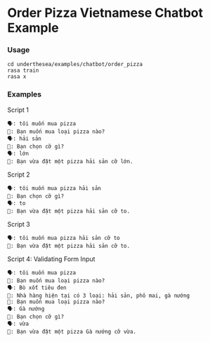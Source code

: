 # Order Pizza Vietnamese Chatbot Example

### Usage

``` 
cd underthesea/examples/chatbot/order_pizza
rasa train
rasa x 
```

### Examples

Script 1

```
🗣️: tôi muốn mua pizza
🤖: Bạn muốn mua loại pizza nào?
🗣️: hải sản
🤖: Bạn chọn cỡ gì?
🗣️: lớn
🤖: Bạn vừa đặt một pizza hải sản cỡ lớn.
```

Script 2

```
🗣️: tôi muốn mua pizza hải sản
🤖: Bạn chọn cỡ gì?
🗣️: to
🤖: Bạn vừa đặt một pizza hải sản cỡ to.
```

Script 3

``` 
🗣️: tôi muốn mua pizza hải sản cỡ to
🤖: Bạn vừa đặt một pizza hải sản cỡ to.
```

Script 4: Validating Form Input

```
🗣️: tôi muốn mua pizza
🤖: Bạn muốn mua loại pizza nào?
🗣️: Bò xốt tiêu đen
🤖: Nhà hàng hiện tại có 3 loại: hải sản, phô mai, gà nướng
🤖: Bạn muốn mua loại pizza nào?
🗣️: Gà nướng
🤖: Bạn chọn cỡ gì?
🗣️: vừa
🤖: Bạn vừa đặt một pizza Gà nướng cỡ vừa.
```